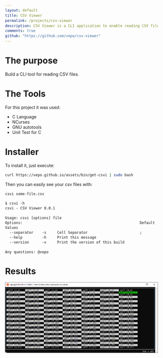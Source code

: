 ```yaml
---
layout: default
title: CSV Viewer
permalink: /projects/csv-viewer
description: CSV Viewer is a CLI application to enable reading CSV files on Linux.
comments: true
github: "https://github.com/vepo/csv-viewer"
---
```


# The purpose
Build a CLI tool for reading CSV files.

# The Tools

For this project it was used:
* C Language
* NCurses
* GNU autotools
* Unit Test for C

# Installer

To install it, just execute:

```bash
curl https://vepo.github.io/assets/bin/get-csvi | sudo bash
```

Then you can easily see your csv files with:

```bash
csvi some-file.csv
```

```
$ csvi -h
csvi - CSV Viewer 0.0.1

Usage: csvi [options] file
Options:                                                      Default Values
  --separator    -s     Cell Separator                        ;
  --help         -h     Print this message
  --version      -v     Print the version of this build

Any questions: @vepo
```

# Results

![csvi](/assets/images/pet-projects/csv-viewer/sample-data.png)
